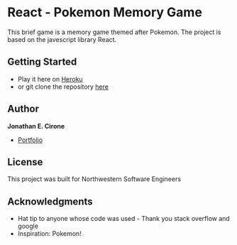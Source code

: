 # React - Pokemon Memory Game

This brief game is a memory game themed after Pokemon. The project is based on the javescript library React.

## Getting Started

 - Play it here on [Heroku](https://pokemon-memory-quiz.herokuapp.com/)
 - or git clone the repository [here](https://github.com/Ciwonie/react-memory-game.git)


## Author

**Jonathan E. Cirone**
 - [Portfolio](https://ciwonie.github.io/portfolio-october-update/)

## License

This project was built for Northwestern Software Engineers

## Acknowledgments

* Hat tip to anyone whose code was used - Thank you stack overflow and google
* Inspiration: Pokemon!
